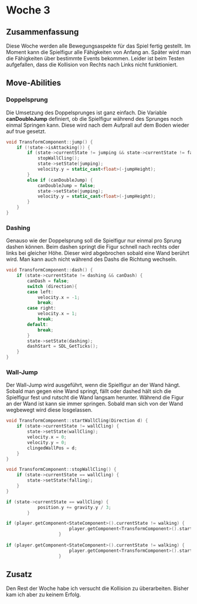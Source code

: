 # Woche 3

## Zusammenfassung 

Diese Woche werden alle Bewegungsaspekte für das Spiel fertig gestellt. Im Moment kann die Spielfigur alle Fähigkeiten von Anfang an. Später wird man die Fähigkeiten über bestimmte Events bekommen. 
Leider ist beim Testen aufgefallen, dass die Kollision von Rechts nach Links nicht funktioniert. 

## Move-Abilities

### Doppelsprung 

Die Umsetzung des Doppelsprunges ist ganz einfach. Die Variable **canDoubleJump** definiert, ob die Spielfigur während des Sprunges noch einmal Springen kann. Diese wird nach dem Aufprall auf dem Boden wieder auf true gesetzt. 

```c++
void TransformComponent::jump() {
	if (!state->isAttacking()) {
		if (state->currentState != jumping && state->currentState != falling) {
			stopWallCling();
			state->setState(jumping);
			velocity.y = static_cast<float>(-jumpHeight);
		}
		else if (canDoubleJump) {
			canDoubleJump = false; 
			state->setState(jumping);
			velocity.y = static_cast<float>(-jumpHeight);
		}
	}	
}
```



### Dashing

Genauso wie der Doppelsprung soll die Spielfigur nur einmal pro Sprung dashen können. Beim dashen springt die Figur schnell nach rechts oder links bei gleicher Höhe. Dieser wird abgebrochen sobald eine Wand berührt wird. Man kann auch nicht während des Dashs die Richtung wechseln. 

```c++
void TransformComponent::dash() {
	if (state->currentState != dashing && canDash) {
		canDash = false; 
		switch (direction){
		case left: 
			velocity.x = -1; 
			break; 
		case right:
			velocity.x = 1; 
			break; 
		default:
			break;
		}
		state->setState(dashing);
		dashStart = SDL_GetTicks();
	}	
}
```



### Wall-Jump

Der Wall-Jump wird ausgeführt, wenn die Spielfigur an der Wand hängt. Sobald man gegen eine Wand springt, fällt oder dashed hält sich die Spielfigur fest und rutscht die Wand langsam herunter. Während die Figur an der Wand ist kann sie immer springen. Sobald man sich von der Wand wegbewegt wird diese losgelassen. 

```c++
void TransformComponent::startWallCling(Direction d) {
	if (state->currentState != wallCling) {
		state->setState(wallCling);
		velocity.x = 0;
		velocity.y = 0;
		clingedWallPos = d;
	}	
}

void TransformComponent::stopWallCling() {
	if (state->currentState == wallCling) {
		state->setState(falling);
	}	
}
```

```c++
if (state->currentState == wallCling) {
			position.y += gravity.y / 3; 
		}
```

```c++
if (player.getComponent<StateComponent>().currentState != walking) {
						player.getComponent<TransformComponent>().startWallCling(right);
					}
					
if (player.getComponent<StateComponent>().currentState != walking) {
						player.getComponent<TransformComponent>().startWallCling(left);
					}
```



## Zusatz

Den Rest der Woche habe ich versucht die Kollision zu überarbeiten. Bisher kam ich aber zu keinem Erfolg. 